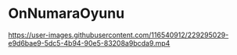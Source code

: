 # OnNumaraOyunu
https://user-images.githubusercontent.com/116540912/229295029-e9d6bae9-5dc5-4b94-90e5-83208a9bcda9.mp4

